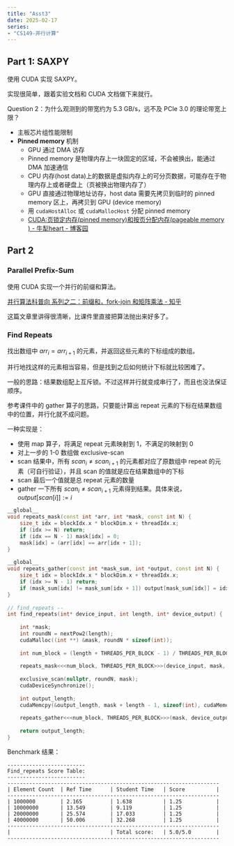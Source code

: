 ```yaml
---
title: "Asst3"
date: 2025-02-17
series: 
- "CS149-并行计算"
---
```


## Part 1: SAXPY

使用 CUDA 实现 SAXPY。

实现很简单，跟着实验文档和 CUDA 文档做下来就行。

Question 2：为什么观测到的带宽约为 5.3 GB/s，远不及 PCIe 3.0 的理论带宽上限？
- 主板芯片组性能限制
- **Pinned memory** 机制
	- GPU 通过 DMA 访存
	- Pinned memory 是物理内存上一块固定的区域，不会被换出，能通过 DMA 加速通信
	- CPU 内存(host data)上的数据是虚拟内存上的可分页数据，可能存在于物理内存上或者硬盘上（页被换出物理内存了）
	- GPU 直接通过物理地址访存，host data 需要先拷贝到临时的 pinned memory 区上，再拷贝到 GPU (device memory)
	- 用 `cudaHostAlloc` 或 `cudaMallocHost` 分配 pinned memory
	- [CUDA:页锁定内存(pinned memory)和按页分配内存(pageable memory ) - 牛犁heart - 博客园](https://www.cnblogs.com/whiteBear/p/17842246.html)

## Part 2

### Parallel Prefix-Sum

使用 CUDA 实现一个并行的前缀和算法。

[并行算法科普向 系列之二：前缀和，fork-join 和矩阵乘法 - 知乎](https://zhuanlan.zhihu.com/p/91089093)

这篇文章里讲得很清晰，比课件里直接把算法抛出来好多了。

### Find Repeats

找出数组中 $arr_i = arr_{i+1}$ 的元素，并返回这些元素的下标组成的数组。

并行地找这样的元素相当容易，但是找到之后如何统计下标就比较困难了。

一般的思路：结果数组配上互斥锁。不过这样并行就变成串行了，而且也没法保证顺序。

参考课件中的 gather 算子的思路，只要能计算出 repeat 元素的下标在结果数组中的位置，并行化就不成问题。

一种实现是：
- 使用 map 算子，将满足 repeat 元素映射到 1，不满足的映射到 0
- 对上一步的 1-0 数组做 exclusive-scan
- scan 结果中，所有 $scan_i \neq scan_{i+1}$ 的元素都对应了原数组中 repeat 的元素（可自行验证），并且 scan 的值就是应在结果数组中的下标
- scan 最后一个值就是总 repeat 元素的数量
- gather 一下所有 $scan_i \neq scan_{i+1}$  元素得到结果。具体来说，$output[scan[i]]:=i$

```cpp
__global__  
void repeats_mask(const int *arr, int *mask, const int N) {  
    size_t idx = blockIdx.x * blockDim.x + threadIdx.x;  
    if (idx >= N) return;  
    if (idx == N - 1) mask[idx] = 0;  
    mask[idx] = (arr[idx] == arr[idx + 1]);  
}  
  
__global__  
void repeats_gather(const int *mask_sum, int *output, const int N) {  
    size_t idx = blockIdx.x * blockDim.x + threadIdx.x;  
    if (idx >= N - 1) return;  
    if (mask_sum[idx] != mask_sum[idx + 1]) output[mask_sum[idx]] = idx;  
}  
  
// find_repeats --  
int find_repeats(int* device_input, int length, int* device_output) {  
  
    int *mask;  
    int roundN = nextPow2(length);  
    cudaMalloc((int **) &mask, roundN * sizeof(int));  
  
    int num_block = (length + THREADS_PER_BLOCK - 1) / THREADS_PER_BLOCK;  
  
    repeats_mask<<<num_block, THREADS_PER_BLOCK>>>(device_input, mask, length);  
  
    exclusive_scan(nullptr, roundN, mask);  
    cudaDeviceSynchronize();  
  
    int output_length;  
    cudaMemcpy(&output_length, mask + length - 1, sizeof(int), cudaMemcpyDeviceToHost);  
  
    repeats_gather<<<num_block, THREADS_PER_BLOCK>>>(mask, device_output, length);  
  
    return output_length;  
}
```

Benchmark 结果：
```
-------------------------
Find_repeats Score Table:
-------------------------
--------------------------------------------------------------------
| Element Count  | Ref Time      | Student Time   | Score          |
--------------------------------------------------------------------
| 1000000        | 2.165         | 1.638          | 1.25           |
| 10000000       | 13.549        | 9.119          | 1.25           |
| 20000000       | 25.574        | 17.033         | 1.25           |
| 40000000       | 50.006        | 32.268         | 1.25           |
--------------------------------------------------------------------
|                                | Total score:   | 5.0/5.0        |
--------------------------------------------------------------------

```

